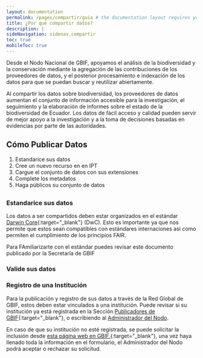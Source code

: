 ```yaml
---
layout: documentation
permalink: /pages/compartir/guia # the documentation layout requires you to fill the permalink for it to be highlighted in the side navigation
title: ¿Por qué compartir datos?
description: |
sideNavigation: sidenav.compartir
toc: true
mobileToc: true
---
```


Desde el Nodo Nacional de GBIF, apoyamos el análisis de la biodiversidad y la conservación mediante la agregación de las contribuciones de los proveedores de datos, y el posterior procesamiento e indexación de los datos para que se puedan buscar y reutilizar abiertamente.

Al compartir los datos sobre biodiversidad, los proveedores de datos aumentan el conjunto de información accesible para la investigación, el seguimiento y la elaboración de informes sobre el estado de la biodiversidad de Ecuador. Los datos de fácil acceso y calidad pueden servir de mejor apoyo a la investigación y a la toma de decisiones basadas en evidencias por parte de las autoridades.



## Cómo Publicar Datos

1. Estandarice sus datos
2. Cree un nuevo recurso en en IPT
3. Cargue el conjunto de datos con sus extensiones 
4. Complete los metadatos
5. Haga públicos su conjunto de datos

## 

### Estandarice sus datos

Los datos a ser compartidos deben estar organizados en el estándar[ Darwin Core](https://www.gbif.org/es/darwin-core){:target="_blank"} (DwC). Esto es importante ya que nos permite que estos sean compatibles con estándares internaciones asi como permiten el cumplimiento de los principios FAIR.

Para FAmiliarizarte con el estándar puedes revisar este documento publicado por la Secretaría de GBIF 

### Valide sus datos




### Registro de una Institución

Para la publicación y registro de sus datos a través de la Red Global de GBIF, estos deben estar vinculados a una institución. Puede revisar si su institución ya está registrada en la Sección [Publicadores de GBIF](https://www.gbif.org/publisher/search){:target="_blank"}, o escribiendo al [Administrador del Nodo](mailto:victor.chocho@ambiente.gob.ec).

En caso de que su institución no esté registrada, se puede solicitar la inclusión desde [esta página web en GBIF.](https://www.gbif.org/es/become-a-publisher){:target="_blank"}, una vez haya llenado toda la información en el formulario, el Administrador del Nodo podrá aceptar o rechazar su solicitud.
